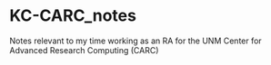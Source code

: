 # KC-CARC_notes
Notes relevant to my time working as an RA for the UNM Center for Advanced Research Computing (CARC)
